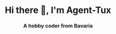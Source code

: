 <h1 align="center">Hi there 👋, I'm Agent-Tux</h1>
<h3 align="center">A hobby coder from Bavaria</h3>


